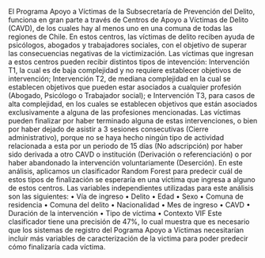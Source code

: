 El Programa Apoyo a Víctimas de la Subsecretaría de Prevención del Delito, funciona en gran parte a través de Centros de Apoyo a Víctimas de Delito (CAVD), de los cuales hay al menos uno en una comuna de todas las regiones de Chile. En estos centros, las víctimas de delito reciben ayuda de psicólogos, abogados y trabajadores sociales, con el objetivo de superar las consecuencias negativas de la victimización.
Las víctimas que ingresan a estos centros pueden recibir distintos tipos de intevención: Intervención T1, la cual es de baja complejidad y no requiere establecer objetivos de intervención; Intervención T2, de mediana complejidad en la cual se establecen objetivos que pueden estar asociados a cualquier profesión (Abogado, Psicólogo o Trabajador social); e Intervención T3, para casos de alta complejidad, en los cuales se establecen objetivos que están asociados exclusivamente a alguna de las profesiones mencionadas.
Las víctimas pueden finalizar por haber terminado alguna de estas intervenciones, o bien por haber dejado de asistir a 3 sesiones consecutivas (Cierre administrativo), porque no se haya hecho ningún tipo de actividad relacionada a esta por un periodo de 15 días (No adscripción) por haber sido derivada a otro CAVD o institución (Derivación o referenciación) o por haber abandonado la intervención voluntariamente (Deserción).
En este análisis, aplicamos un clasificador Random Forest para predecir cuál de estos tipos de finalización se esperaría en una víctima que ingresa a alguno de estos centros. Las variables independientes utilizadas para este análisis son las siguientes:
•	Vía de ingreso
•	Delito
•	Edad
•	Sexo
•	Comuna de residencia
•	Comuna del delito
•	Nacionalidad
•	Mes de ingreso
•	CAVD
•	Duración de la intervención
•	Tipo de víctima
•	Contexto VIF
Este clasificador tiene una precisión de 47%, lo cual muestra que es necesario que los sistemas de registro del Pograma Apoyo  a Víctimas necesitarían incluir más variables de caracterización de la victima para poder predecir cómo finalizaría cada víctima.
